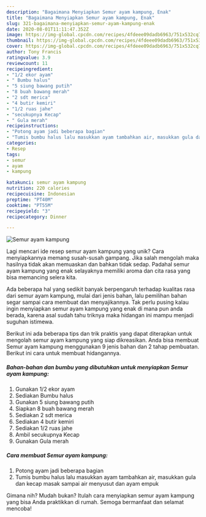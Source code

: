 ```yaml
---
description: "Bagaimana Menyiapkan Semur ayam kampung, Enak"
title: "Bagaimana Menyiapkan Semur ayam kampung, Enak"
slug: 321-bagaimana-menyiapkan-semur-ayam-kampung-enak
date: 2020-08-01T11:11:47.352Z
image: https://img-global.cpcdn.com/recipes/4fdeee09dadb6963/751x532cq70/semur-ayam-kampung-foto-resep-utama.jpg
thumbnail: https://img-global.cpcdn.com/recipes/4fdeee09dadb6963/751x532cq70/semur-ayam-kampung-foto-resep-utama.jpg
cover: https://img-global.cpcdn.com/recipes/4fdeee09dadb6963/751x532cq70/semur-ayam-kampung-foto-resep-utama.jpg
author: Tony Francis
ratingvalue: 3.9
reviewcount: 11
recipeingredient:
- "1/2 ekor ayam"
- " Bumbu halus"
- "5 siung bawang putih"
- "8 buah bawang merah"
- "2 sdt merica"
- "4 butir kemiri"
- "1/2 ruas jahe"
- "secukupnya Kecap"
- " Gula merah"
recipeinstructions:
- "Potong ayam jadi beberapa bagian"
- "Tumis bumbu halus lalu masukkan ayam tambahkan air, masukkan gula dan kecap masak sampai air menyusut dan ayam empuk"
categories:
- Resep
tags:
- semur
- ayam
- kampung

katakunci: semur ayam kampung 
nutrition: 220 calories
recipecuisine: Indonesian
preptime: "PT40M"
cooktime: "PT55M"
recipeyield: "3"
recipecategory: Dinner

---
```



![Semur ayam kampung](https://img-global.cpcdn.com/recipes/4fdeee09dadb6963/751x532cq70/semur-ayam-kampung-foto-resep-utama.jpg)

Lagi mencari ide resep semur ayam kampung yang unik? Cara menyiapkannya memang susah-susah gampang. Jika salah mengolah maka hasilnya tidak akan memuaskan dan bahkan tidak sedap. Padahal semur ayam kampung yang enak selayaknya memiliki aroma dan cita rasa yang bisa memancing selera kita.



Ada beberapa hal yang sedikit banyak berpengaruh terhadap kualitas rasa dari semur ayam kampung, mulai dari jenis bahan, lalu pemilihan bahan segar sampai cara membuat dan menyajikannya. Tak perlu pusing kalau ingin menyiapkan semur ayam kampung yang enak di mana pun anda berada, karena asal sudah tahu triknya maka hidangan ini mampu menjadi suguhan istimewa.


Berikut ini ada beberapa tips dan trik praktis yang dapat diterapkan untuk mengolah semur ayam kampung yang siap dikreasikan. Anda bisa membuat Semur ayam kampung menggunakan 9 jenis bahan dan 2 tahap pembuatan. Berikut ini cara untuk membuat hidangannya.

<!--inarticleads1-->

##### Bahan-bahan dan bumbu yang dibutuhkan untuk menyiapkan Semur ayam kampung:

1. Gunakan 1/2 ekor ayam
1. Sediakan  Bumbu halus
1. Gunakan 5 siung bawang putih
1. Siapkan 8 buah bawang merah
1. Sediakan 2 sdt merica
1. Sediakan 4 butir kemiri
1. Sediakan 1/2 ruas jahe
1. Ambil secukupnya Kecap
1. Gunakan  Gula merah




<!--inarticleads2-->

##### Cara membuat Semur ayam kampung:

1. Potong ayam jadi beberapa bagian
1. Tumis bumbu halus lalu masukkan ayam tambahkan air, masukkan gula dan kecap masak sampai air menyusut dan ayam empuk




Gimana nih? Mudah bukan? Itulah cara menyiapkan semur ayam kampung yang bisa Anda praktikkan di rumah. Semoga bermanfaat dan selamat mencoba!
